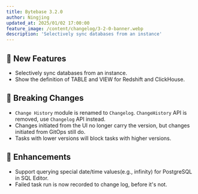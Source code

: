 ```yaml
---
title: Bytebase 3.2.0
author: Ningjing
updated_at: 2025/01/02 17:00:00
feature_image: /content/changelog/3-2-0-banner.webp
description: 'Selectively sync databases from an instance'
---
```


## 🚀 New Features

- Selectively sync databases from an instance.
- Show the definition of TABLE and VIEW for Redshift and ClickHouse.

## 🔔 Breaking Changes

- `Change History` module is renamed to `Changelog`. `ChangeHistory` API is removed, use `Changelog` API instead.
- Changes initiated from the UI no longer carry the version, but changes initiated from GitOps still do.
- Tasks with lower versions will block tasks with higher versions.

## 🎄 Enhancements

- Support querying special date/time values(e.g., infinity) for PostgreSQL in SQL Editor.
- Failed task run is now recorded to change log, before it's not.

<IncludeBlock url="/docs/get-started/install/install-upgrade"></IncludeBlock>
